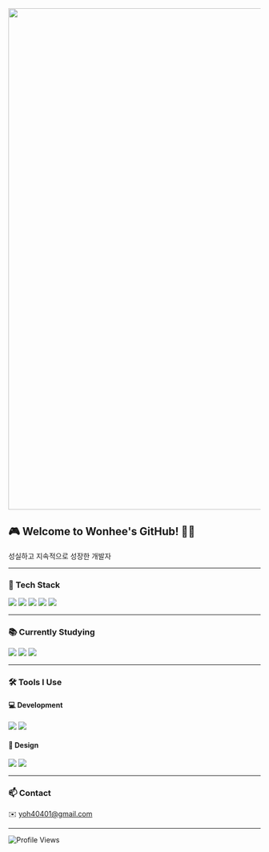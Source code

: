 <img src="https://github.com/user-attachments/assets/92fa8130-b3aa-4e10-9203-8afc68afc52c" style="width: 1000px;" />

## 🎮 Welcome to Wonhee's GitHub! 👨‍💻  
성실하고 지속적으로 성장한 개발자

---

### 🧰 Tech Stack  

<p>
  <img src="https://img.shields.io/badge/Unity-000000?style=for-the-badge&logo=unity&logoColor=white"/>
  <img src="https://img.shields.io/badge/HTML5-E34F26?style=for-the-badge&logo=html5&logoColor=white"/>
  <img src="https://img.shields.io/badge/CSS-1572B6?style=for-the-badge&logo=css3&logoColor=white"/>
  <img src="https://img.shields.io/badge/C%23-239120?style=for-the-badge&logo=c-sharp&logoColor=white"/>
  <img src="https://img.shields.io/badge/Python-3776AB?style=for-the-badge&logo=python&logoColor=white"/>
</p>

---

### 📚 Currently Studying  

<p>
  <img src="https://img.shields.io/badge/C%23-239120?style=for-the-badge&logo=c-sharp&logoColor=white"/>
  <img src="https://img.shields.io/badge/SQL-003B57?style=for-the-badge&logo=sqlite&logoColor=white"/>
  <img src="https://img.shields.io/badge/Python-3776AB?style=for-the-badge&logo=python&logoColor=white"/>
</p>

---

### 🛠 Tools I Use

#### 💻 Development  
<p>
  <img src="https://img.shields.io/badge/GitHub-181717?style=for-the-badge&logo=github&logoColor=white"/>
  <img src="https://img.shields.io/badge/Notion-000000?style=for-the-badge&logo=notion&logoColor=white"/>
</p>

#### 🎨 Design  
<p>
  <img src="https://img.shields.io/badge/Photoshop-31A8FF?style=for-the-badge&logo=adobephotoshop&logoColor=white"/>
  <img src="https://img.shields.io/badge/Blender-F5792A?style=for-the-badge&logo=blender&logoColor=white"/>
</p>

---

### 📫 Contact  
✉️ yoh40401@gmail.com

---

<img src="https://komarev.com/ghpvc/?username=oka1313&style=flat-square&color=blue" alt="Profile Views"/>
